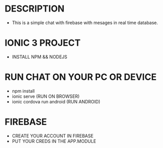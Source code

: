 # DESCRIPTION
- This is a simple chat with firebase with mesages in real time database.

# IONIC 3 PROJECT 
- INSTALL NPM && NODEJS

# RUN CHAT ON YOUR PC OR DEVICE
- npm install
- ionic serve (RUN ON BROWSER)
- ionic cordova run android (RUN ANDROID)
 
# FIREBASE
- CREATE YOUR ACCOUNT IN FIREBASE
- PUT YOUR CREDS IN THE APP.MODULE

